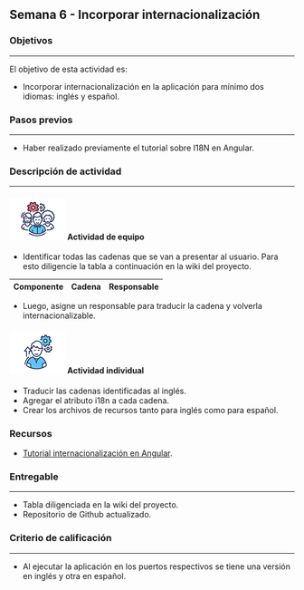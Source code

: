 ## Semana 6 - Incorporar internacionalización

### Objetivos

---

El objetivo de esta actividad es:

- Incorporar internacionalización en la aplicación para mínimo dos idiomas: inglés y español.

### Pasos previos

---

- Haber realizado previamente el tutorial sobre I18N en Angular.

### Descripción de actividad

---

#### ![](./../../assets/images/grupo.png) Actividad de equipo

- Identificar todas las cadenas que se van a presentar al usuario. Para esto diligencie la tabla a continuación en la wiki del proyecto.

| Componente | Cadena | Responsable |
| ---------- | ------ | ----------- |


- Luego, asigne un responsable para traducir la cadena y volverla internacionalizable.

#### ![](./../../assets/images/individuo.png) Actividad individual

- Traducir las cadenas identificadas al inglés.
- Agregar el atributo i18n a cada cadena.
- Crear los archivos de recursos tanto para inglés como para español.

### Recursos

- [Tutorial internacionalización en Angular](https://misovirtual.virtual.uniandes.edu.co/codelabs/angular-i18n/index.html#0).

### Entregable

---

- Tabla diligenciada en la wiki del proyecto.
- Repositorio de Github actualizado.

### Criterio de calificación

---

- Al ejecutar la aplicación en los puertos respectivos se tiene una versión en inglés y otra en español.
